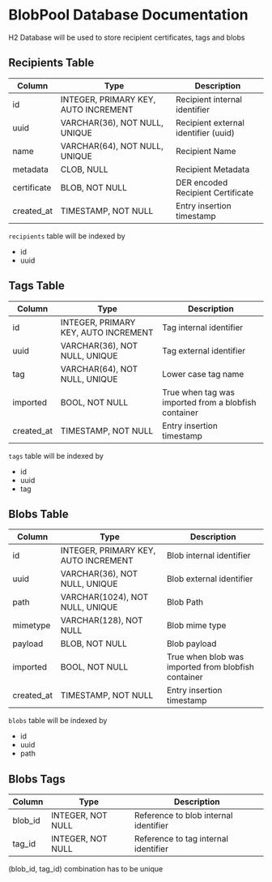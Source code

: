 # BlobPool Database Documentation

H2 Database will be used to store recipient certificates, tags and blobs

## Recipients Table

| Column      | Type                                 | Description                                                  |
|-------------|--------------------------------------|--------------------------------------------------------------|
| id          | INTEGER, PRIMARY KEY, AUTO INCREMENT | Recipient internal identifier                                |
| uuid        | VARCHAR(36), NOT NULL, UNIQUE        | Recipient external identifier (uuid)                         |
| name        | VARCHAR(64), NOT NULL, UNIQUE        | Recipient Name                                               |
| metadata    | CLOB, NULL                           | Recipient Metadata                                           |
| certificate | BLOB, NOT NULL                       | DER encoded Recipient Certificate                            |
| created_at  | TIMESTAMP, NOT NULL                  | Entry insertion timestamp                                    |

`recipients` table will be indexed by
- id
- uuid

## Tags Table

| Column      | Type                                 | Description                                                  |
|-------------|--------------------------------------|--------------------------------------------------------------|
| id          | INTEGER, PRIMARY KEY, AUTO INCREMENT | Tag internal identifier                                      |
| uuid        | VARCHAR(36), NOT NULL, UNIQUE        | Tag external identifier                                      |
| tag         | VARCHAR(64), NOT NULL, UNIQUE        | Lower case tag name                                          |
| imported    | BOOL, NOT NULL                       | True when tag was imported from a blobfish container         |
| created_at  | TIMESTAMP, NOT NULL                  | Entry insertion timestamp                                    |

`tags` table will be indexed by
- id
- uuid
- tag

## Blobs Table

| Column      | Type                                 | Description                                                  |
|-------------|--------------------------------------|--------------------------------------------------------------|
| id          | INTEGER, PRIMARY KEY, AUTO INCREMENT | Blob internal identifier                                     |
| uuid        | VARCHAR(36), NOT NULL, UNIQUE        | Blob external identifier                                     |
| path        | VARCHAR(1024), NOT NULL, UNIQUE      | Blob Path                                                    |
| mimetype    | VARCHAR(128), NOT NULL               | Blob mime type                                               |
| payload     | BLOB, NOT NULL                       | Blob payload                                                 |
| imported    | BOOL, NOT NULL                       | True when blob was imported from blobfish container          |
| created_at  | TIMESTAMP, NOT NULL                  | Entry insertion timestamp                                    |

`blobs` table will be indexed by
- id
- uuid
- path

## Blobs Tags

| Column      | Type                                 | Description                                                  |
|-------------|--------------------------------------|--------------------------------------------------------------|
| blob_id     | INTEGER, NOT NULL                    | Reference to blob internal identifier                        |
| tag_id      | INTEGER, NOT NULL                    | Reference to tag internal identifier                         |

(blob_id, tag_id) combination has to be unique 